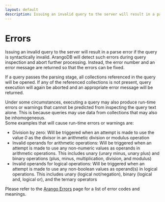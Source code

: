 ```yaml
---
layout: default
description: Issuing an invalid query to the server will result in a parse error if the query is syntactically invalid
---
```

Errors
======

Issuing an invalid query to the server will result in a parse error if the query
is syntactically invalid. ArangoDB will detect such errors during query
inspection and abort further processing. Instead, the error number and an error
message are returned so that the errors can be fixed.

If a query passes the parsing stage, all collections referenced in the query
will be opened. If any of the referenced collections is not present, query
execution will again be aborted and an appropriate error message will be
returned.

Under some circumstances, executing a query may also produce run-time errors 
or warnings that cannot be predicted from inspecting the query text alone. 
This is because queries may use data from collections that may also be inhomogeneous.  
Some examples that will cause run-time errors or warnings are:

- Division by zero: Will be triggered when an attempt is made to use the value
  *0* as the divisor in an arithmetic division or modulus operation
- Invalid operands for arithmetic operations: Will be triggered when an attempt
  is made to use any non-numeric values as operands in arithmetic operations.
  This includes unary (unary minus, unary plus) and binary operations (plus,
  minus, multiplication, division, and modulus)
- Invalid operands for logical operations: Will be triggered when an attempt is
  made to use any non-boolean values as operand(s) in logical operations. This
  includes unary (logical not/negation), binary (logical and, logical or), and
  the ternary operators

Please refer to the [Arango Errors](../appendix-error-codes.html) page
for a list of error codes and meanings.
